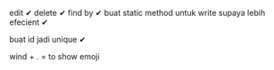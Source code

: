 edit ✔
delete ✔
find by ✔
buat static method untuk write supaya lebih efecient ✔

buat id jadi unique ✔

wind + . = to show emoji